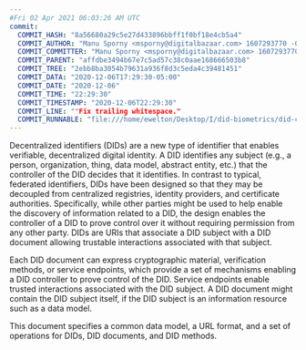 ```yaml
---
#Fri 02 Apr 2021 06:03:26 AM UTC
commit:
  COMMIT_HASH: "8a56680a29c5e27d433896bbff1f0bf18e4cb5a4"
  COMMIT_AUTHOR: "Manu Sporny <msporny@digitalbazaar.com> 1607293770 -0500"
  COMMIT_COMMITTER: "Manu Sporny <msporny@digitalbazaar.com> 1607293770 -0500"
  COMMIT_PARENT: "affdbe3494b67e7c5ad57c38c0aae168666503b8"
  COMMIT_TREE: "2ebb8ba3054b79631a936f8d3c5eda4c39481451"
  COMMIT_DATA: "2020-12-06T17:29:30-05:00"
  COMMIT_DATE: "2020-12-06"
  COMMIT_TIME: "22:29:30"
  COMMIT_TIMESTAMP: "2020-12-06T22:29:30"
  COMMIT_LINE: ""Fix trailing whitespace."
  COMMIT_RUNNABLE: "file:///home/ewelton/Desktop/I/did-biometrics/did-core-dataset/analysis/gitinfo/8a56680a29c5e27d433896bbff1f0bf18e4cb5a4/snapshot/index.html"
---
```


<section id="abstract">
<p>
<a>Decentralized identifiers</a> (DIDs) are a new type of identifier that
enables verifiable, decentralized digital identity. A <a>DID</a> identifies any
subject (e.g., a person, organization, thing, data model, abstract entity, etc.)
that the controller of the <a>DID</a> decides that it identifies. In contrast to
typical, federated identifiers, DIDs have been designed so that they may be
decoupled from centralized registries, identity providers, and certificate
authorities. Specifically, while other parties might be used to help enable the
discovery of information related to a <a>DID</a>, the design enables the
controller of a <a>DID</a> to prove control over it without requiring permission
from any other party. <a>DID</a>s are URIs that associate a <a>DID subject</a>
with a <a>DID document</a> allowing trustable interactions associated with that
subject.
    </p>
<p>
Each <a>DID document</a> can express cryptographic material, verification
methods, or <a>service endpoints</a>, which provide a set of mechanisms enabling
a <a>DID controller</a> to prove control of the <a>DID</a>. <a>Service
endpoints</a> enable trusted interactions associated with the <a>DID
subject</a>. A <a>DID document</a> might contain the <a>DID subject</a> itself,
if the <a>DID subject</a> is an information resource such as a data model.
    </p>
<p>
This document specifies a common data model, a URL format, and a set of
operations for <a>DIDs</a>, <a>DID documents</a>, and <a>DID methods</a>.
    </p>
</section>
